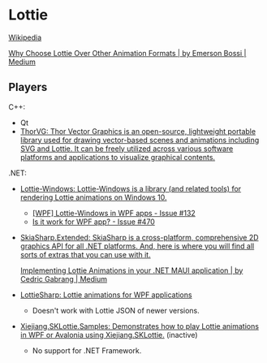 # Lottie
[Wikipedia](https://en.wikipedia.org/wiki/Lottie_(file_format))

[Why Choose Lottie Over Other Animation Formats | by Emerson Bossi | Medium](https://medium.com/@bossiwriter/why-choose-lottie-over-other-animation-formats-11905e0ebca8)

## Players
C++:
- Qt
- [ThorVG: Thor Vector Graphics is an open-source, lightweight portable library used for drawing vector-based scenes and animations including SVG and Lottie. It can be freely utilized across various software platforms and applications to visualize graphical contents.](https://github.com/thorvg/thorvg)

.NET:
- [Lottie-Windows: Lottie-Windows is a library (and related tools) for rendering Lottie animations on Windows 10.](https://github.com/CommunityToolkit/Lottie-Windows)
  - [\[WPF\] Lottie-Windows in WPF apps - Issue #132](https://github.com/CommunityToolkit/Lottie-Windows/issues/132)
  - [Is it work for WPF app? - Issue #470](https://github.com/CommunityToolkit/Lottie-Windows/issues/470)

- [SkiaSharp.Extended: SkiaSharp is a cross-platform, comprehensive 2D graphics API for all .NET platforms. And, here is where you will find all sorts of extras that you can use with it.](https://github.com/mono/SkiaSharp.Extended/)

  [Implementing Lottie Animations in your .NET MAUI application | by Cedric Gabrang | Medium](https://cedricgabrang.medium.com/implementing-lottie-animations-in-your-net-maui-application-62bd484af651)

- [LottieSharp: Lottie animations for WPF applications](https://github.com/quicoli/LottieSharp)
  - Doesn't work with Lottie JSON of newer versions.

- [Xiejiang.SKLottie.Samples: Demonstrates how to play Lottie animations in WPF or Avalonia using Xiejiang.SKLottie.](https://github.com/xiejiang2014/Xiejiang.SKLottie.Samples) (inactive)
  - No support for .NET Framework.